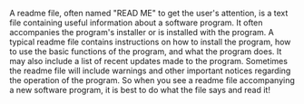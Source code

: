 A readme file, often named "READ ME" to get the user's attention, is a text file containing useful information about a software program. It often accompanies the program's installer or is installed with the program. A typical readme file contains instructions on how to install the program, how to use the basic functions of the program, and what the program does. It may also include a list of recent updates made to the program. Sometimes the readme file will include warnings and other important notices regarding the operation of the program. So when you see a readme file accompanying a new software program, it is best to do what the file says and read it!


